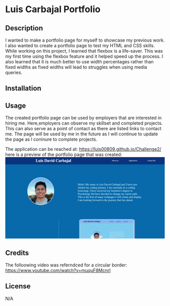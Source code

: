 # Luis Carbajal Portfolio


## Description
I wanted to make a portfolio page for myself to showcase my previous work. I also wanted to create a portfolio page to test my HTML and CSS skills. While working on this project, I learned that flexbox is a life-saver. This was my first time using the flexbox feature and it helped speed up the process. I also learned that it is much better to use width percentages rather than fixed widths as fixed widths will lead to struggles when using media queries.

## Installation

## Usage 
The created portfolio page can be used by employers that are interested in hiring me. Here,employers can observe my skillset and completed projects. This can also serve as a point of contact as there are listed links to contact me. The page will be used by me in the future as I will continue to update the page as I coninure to complete projects. 

The application can be reached at: https://luis00809.github.io/Challenge2/
here is a preview of the portfolio page that was created: 
![portfolio screenshot](./assets/images/Screen%20Shot%202023-06-25%20at%203.02.17%20PM.png)

## Credits

The folloowing video was referndced for a circular border: https://www.youtube.com/watch?v=muquF8McnrI  

## License 
N/A
